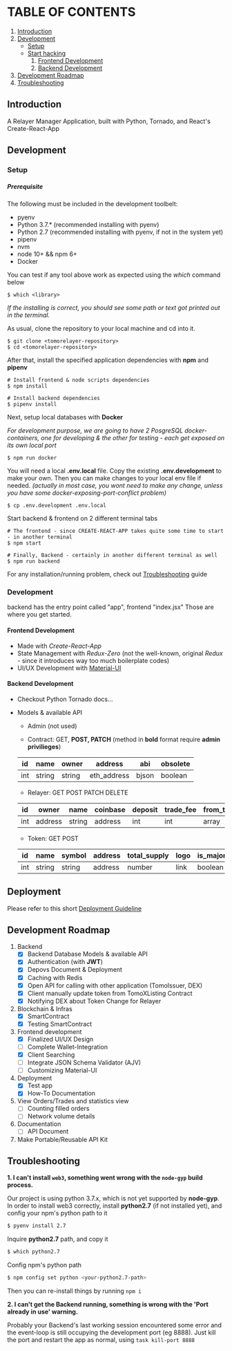 # TABLE OF CONTENTS

1.  [Introduction](#org836984f)
2.  [Development](#org957d994)
    -  [Setup](#org168090e)
    -  [Start hacking](#org30ae7c1)
        1.  [Frontend Development](#org7f062cc)
        2.  [Backend Development](#orga954538)
3.  [Development Roadmap](#roadmap)
4.  [Troubleshooting](#trouble)

<a id="org836984f"></a>

## Introduction

A Relayer Manager Application, built with Python, Tornado, and React's Create-React-App



<a id="org957d994"></a>

## Development


<a id="org168090e"></a>

### Setup

##### Prerequisite

The following must be included in the development toolbelt:

-   pyenv
-   Python 3.7.* (recommended installing with pyenv)
-   Python 2.7 (recommended installing with pyenv, if not in the system yet)
-   pipenv
-   nvm
-   node 10+ && npm 6+
-   Docker

You can test if any tool above work as expected using the *which* command below

``` shell
$ which <library>
```
*If the installing is correct, you should see some path or text got printed out in the terminal.*

As usual, clone the repository to your local machine and cd into it.

``` shell
$ git clone <tomorelayer-repository>
$ cd <tomorelayer-repository>
```

After that, install the specified application dependencies with **npm** and **pipenv**

``` shell
# Install frontend & node scripts dependencies
$ npm install

# Install backend dependencies
$ pipenv install

```

Next, setup local databases with **Docker**

*For development purpose, we are going to have 2 PosgreSQL docker-containers, one for developing & the other for testing - each get exposed on its own local port*

``` shell
$ npm run docker
```


You will need a local **.env.local** file. Copy the existing **.env.development** to make your own. Then you can make
changes to your local env file if needed. *(actually in most case, you wont need to make any change, unless you have
some docker-exposing-port-conflict problem)*


``` shell
$ cp .env.development .env.local
```


Start backend & frontend on 2 different terminal tabs
``` shell
# The frontend - since CREATE-REACT-APP takes quite some time to start - in another terminal
$ npm start

# Finally, Backend - certainly in another different terminal as well
$ npm run backend
```

For any installation/running problem, check out [Troubleshooting](#trouble) guide



<a id="org30ae7c1"></a>

### Development

backend has the entry point called "app", frontend "index.jsx"
Those are where you get started.

<a id="org7f062cc"></a>

#### Frontend Development

-   Made with *Create-React-App*
-   State Management with *Redux-Zero* (not the well-known, original *Redux* - since it introduces way too much
    boilerplate codes)
-   UI/UX Development with [Material-UI](https://material-ui.com/)


<a id="orga954538"></a>

#### Backend Development

-   Checkout Python Tornado docs&#x2026;

-   Models & available API

     + Admin (not used)

     + Contract: GET, **POST, PATCH** (method in **bold** format require **admin privilieges**)

     | id  | name   | owner  | address     | abi   | obsolete |
     |-----|--------|--------|-------------|-------|----------|
     | int | string | string | eth_address | bjson | boolean  |

     + Relayer: GET POST PATCH DELETE

     | id  | owner   | name   | coinbase | deposit | trade_fee | from_tokens | to_tokens | logo | link | resigning | lock_time |
     |-----|---------|--------|----------|---------|-----------|-------------|-----------|------|------|-----------|-----------|
     | int | address | string | address  | int     | int       | array       | array     | link | link | boolean   | int       |

     + Token: GET POST

     | id  | name   | symbol | address | total_supply | logo | is_major |
     |-----|--------|--------|---------|--------------|------|----------|
     | int | string | string | address | number       | link | boolean  |


<a id="roadmap"></a>


## Deployment
Please refer to this short [Deployment Guideline](https://github.com/tomochain/tomorelayer/tree/master/deploy)


## Development Roadmap

1. Backend
   - [x] Backend Database Models & available API
   - [x] Authentication (with **JWT**)
   - [x] Depovs Document & Deployment
   - [x] Caching with Redis
   - [x] Open API for calling with other application (TomoIssuer, DEX)
   - [x] Client manually update token from TomoXListing Contract
   - [x] Notifying DEX about Token Change for Relayer
2. Blockchain & Infras
   - [x] SmartContract
   - [x] Testing SmartContract
3. Frontend development
   - [x] Finalized UI/UX Design
   - [ ] Complete Wallet-Integration
   - [x] Client Searching
   - [ ] Integrate JSON Schema Validator (AJV)
   - [ ] Customizing Material-UI
4. Deployment
   - [x] Test app
   - [x] How-To Documentation
5. View Orders/Trades and statistics view
   - [ ] Counting filled orders
   - [ ] Network volume details
6. Documentation
   - [ ] API Document
7. Make Portable/Reusable API Kit



<a id="trouble"></a>

## Troubleshooting

**1. I can't install `web3`, something went wrong with the `node-gyp` build process.**

Our project is using python 3.7.x, which is not yet supported by **node-gyp**. In order to install web3 correctly,
install **python2.7** (if not installed yet), and config your npm's python path to it
```sh
$ pyenv install 2.7
```
Inquire **python2.7** path, and copy it
```sh
$ which python2.7
```
Config npm's python path
```sh
$ npm config set python <your-python2.7-path>
```
Then you can re-install things by running `npm i`

**2. I can't get the Backend running, something is wrong with the 'Port already in use' warning.**

Probably your Backend's last working session encountered some error and the event-loop is still occupying the
development port (eg 8888). Just kill the port and restart the app as normal, using `task kill-port 8888`
